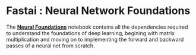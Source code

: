 # **Fastai : Neural Network Foundations**

The [**Neural Foundations**](https://github.com/ThinamXx/Fastai/blob/main/16.%20Neural%20Network%20Foundations/NeuralFoundations.ipynb) notebook contains all the dependencies required to understand the foundations of deep learning, begining with matrix multiplication and moving on to implementing the forward and backward passes of a neural net from scratch. 
